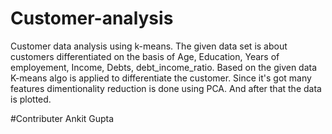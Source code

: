 # Customer-analysis
Customer data analysis using k-means. The given data set is about customers differentiated on the basis of Age, Education, Years of employement, Income, Debts, debt_income_ratio. Based on the given data K-means algo is applied to differentiate the customer. Since it's got many features dimentionality reduction is done using PCA. And after that the data is plotted.

#Contributer
Ankit Gupta
